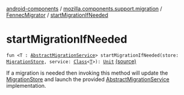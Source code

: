 [android-components](../../index.md) / [mozilla.components.support.migration](../index.md) / [FennecMigrator](index.md) / [startMigrationIfNeeded](./start-migration-if-needed.md)

# startMigrationIfNeeded

`fun <T : `[`AbstractMigrationService`](../-abstract-migration-service/index.md)`> startMigrationIfNeeded(store: `[`MigrationStore`](../../mozilla.components.support.migration.state/-migration-store/index.md)`, service: `[`Class`](https://developer.android.com/reference/java/lang/Class.html)`<`[`T`](start-migration-if-needed.md#T)`>): `[`Unit`](https://kotlinlang.org/api/latest/jvm/stdlib/kotlin/-unit/index.html) [(source)](https://github.com/mozilla-mobile/android-components/blob/master/components/support/migration/src/main/java/mozilla/components/support/migration/FennecMigrator.kt#L468)

If a migration is needed then invoking this method will update the [MigrationStore](../../mozilla.components.support.migration.state/-migration-store/index.md) and launch
the provided [AbstractMigrationService](../-abstract-migration-service/index.md) implementation.


